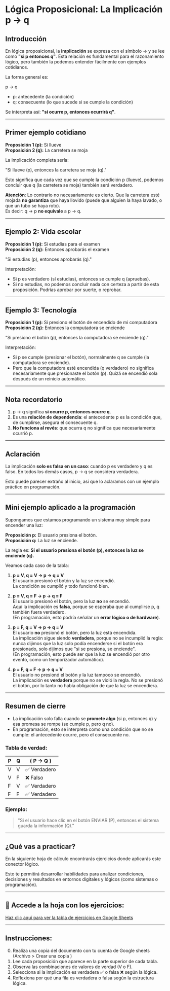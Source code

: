 # Lógica Proposicional: La Implicación p → q

## Introducción

En lógica proposicional, la **implicación** se expresa con el símbolo →
y se lee como **"si p entonces q"**. Esta relación es fundamental para
el razonamiento lógico, pero también la podemos entender
fácilmente con ejemplos cotidianos.

La forma general es:

p → q

-   p: antecedente (la condición)
-   q: consecuente (lo que sucede si se cumple la condición)

Se interpreta así: **"si ocurre p, entonces ocurrirá q"**.

------------------------------------------------------------------------

## Primer ejemplo cotidiano

**Proposición 1 (p):** Si llueve\
**Proposición 2 (q):** La carretera se moja

La implicación completa sería:

"Si llueve (p), entonces la carretera se moja (q)."

Esto significa que cada vez que se cumple la condición p (llueve),
podemos concluir que q (la carretera se moja) también será verdadero.

**Atención**: Lo contrario no necesariamente es cierto. Que la carretera
esté mojada **no garantiza** que haya llovido (puede que alguien la haya
lavado, o que un tubo se haya roto).\
Es decir: q → p **no equivale** a p → q.

------------------------------------------------------------------------

## Ejemplo 2: Vida escolar

**Proposición 1 (p):** Si estudias para el examen\
**Proposición 2 (q):** Entonces aprobarás el examen

"Si estudias (p), entonces aprobarás (q)."

Interpretación:
- Si p es verdadero (sí estudias), entonces se cumple q (apruebas).
- Si no estudias, no podemos concluir nada con certeza a partir de esta
proposición. Podrías aprobar por suerte, o reprobar.

------------------------------------------------------------------------

## Ejemplo 3: Tecnología

**Proposición 1 (p):** Si presiono el botón de encendido de mi
computadora\
**Proposición 2 (q):** Entonces la computadora se enciende

"Si presiono el botón (p), entonces la computadora se enciende (q)."

Interpretación:
- Si p se cumple (presionar el botón), normalmente q se cumple (la
computadora se enciende).
- Pero que la computadora esté encendida (q verdadero) no significa
necesariamente que presionaste el botón (p). Quizá se encendió sola
después de un reinicio automático.

------------------------------------------------------------------------

## Nota recordatorio

1.  p → q significa **si ocurre p, entonces ocurre q**.
2.  Es una **relación de dependencia**: el antecedente p es la condición
    que, de cumplirse, asegura el consecuente q.
3.  **No funciona al revés**: que ocurra q no significa que
    necesariamente ocurrió p.

------------------------------------------------------------------------

## Aclaración

La implicación **solo es falsa en un caso**: cuando p es verdadero y q
es falso.
En todos los demás casos, p → q se considera verdadera.

Esto puede parecer extraño al inicio, así que lo aclaramos con un
ejemplo práctico en programación.

------------------------------------------------------------------------

## Mini ejemplo aplicado a la programación

Supongamos que estamos programando un sistema muy simple para encender
una luz:

**Proposición p:** El usuario presiona el botón.\
**Proposición q:** La luz se enciende.

La regla es: **Si el usuario presiona el botón (p), entonces la luz se
enciende (q).**

Veamos cada caso de la tabla:

1.  **p = V, q = V → p → q = V**\
    El usuario presionó el botón y la luz se encendió.\
    La condición se cumplió y todo funcionó bien.

2.  **p = V, q = F → p → q = F**\
    El usuario presionó el botón, pero la luz **no** se encendió.\
    Aquí la implicación es **falsa**, porque se esperaba que al
    cumplirse p, q también fuera verdadero.\
    (En programación, esto podría señalar un **error lógico o de
    hardware**).

3.  **p = F, q = V → p → q = V**\
    El usuario **no** presionó el botón, pero la luz está encendida.\
    La implicación sigue siendo **verdadera**, porque no se incumplió la
    regla: nunca dijimos que la luz solo podía encenderse si el botón
    era presionado, solo dijimos que "si se presiona, se enciende".\
    (En programación, esto puede ser que la luz se encendió por otro
    evento, como un temporizador automático).

4.  **p = F, q = F → p → q = V**\
    El usuario no presionó el botón y la luz tampoco se encendió.\
    La implicación es **verdadera** porque no se violó la regla. No se
    presionó el botón, por lo tanto no había obligación de que la luz se
    encendiera.

------------------------------------------------------------------------

## Resumen de cierre

-   La implicación solo falla cuando se **promete algo** (si p,
    entonces q) y esa promesa se rompe (se cumple p, pero q no).
-   En programación, esto se interpreta como una condición que no se
    cumple: el antecedente ocurre, pero el consecuente no.

### Tabla de verdad:

| P | Q | ( P -> Q \) |
|---|---|------------------------|
| V | V | ✅ Verdadero            |
| V | F | ❌ Falso                |
| F | V | ✅ Verdadero            |
| F | F | ✅ Verdadero            |

### Ejemplo:
> "Si el usuario hace clic en el botón ENVIAR (P), entonces el sistema guarda la información (Q)."

---

##  ¿Qué vas a practicar?

En la siguiente hoja de cálculo encontrarás ejercicios donde aplicarás este conector lógico.

Esto te permitirá desarrollar habilidades para analizar condiciones, decisiones y resultados en entornos digitales y lógicos (como sistemas o programación).

---

## 📄 Accede a la hoja con los ejercicios:

 [Haz clic aquí para ver la tabla de ejercicios en Google Sheets](https://docs.google.com/spreadsheets/d/1HZcijf6zAuVJlSiKo8MbGi5c1_BhItKl97wfkoHNvw0/edit?usp=sharing)

---

## Instrucciones:
0. Realiza una copia del documento con tu cuenta de Google sheets (Archivo > Crear una copia )
1. Lee cada proposición que aparece en la parte superior de cada tabla.
2. Observa las combinaciones de valores de verdad (V o F).
3. Selecciona si la implicación es verdadera ✅ o falsa ❌ según la lógica.
4. Reflexiona por qué una fila es verdadera o falsa según la estructura lógica.
